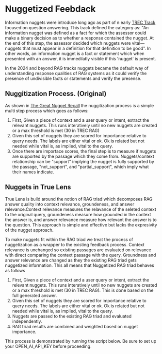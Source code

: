 # Nuggetized Feebdack
Information nuggets were introduce long ago as part of n early [TREC Track](https://trec.nist.gov/pubs/trec12/papers/QA.OVERVIEW.pdf) focused on question answering. This track defined the category as: "An information nugget was defined as a fact for which the assessor could make a binary decision as to whether a response contained the nugget. At the end of this step, the assessor decided which nuggets were vital—nuggets that must appear in a definition for that definition to be good". In other words, an information nugget is a fact or statement which when presented with an answer, it is immedilatly visible if this 'nugget' is present.

In the 2024 and beyond RAG tracks nuggets became the default way of understanding response qualities of RAG systems as it could verify the presence of undivisible facts or statements and verify the presense. 

## Nuggitization Process. (Original)
As shown in [The Great Nugget Recall](https://arxiv.org/pdf/2504.15068) the nuggitization process is a simple multi step process which goes as follows:
1. First, Given a piece of context and a user query or intent, extract the relevant nuggets. This runs interatively until no new nuggets are created or a max threshold is met (30 in TREC RAG)
2. Given this set of nuggets they are scored for importance relative to query needs. The labels are either vital or ok. Ok is related but not needed while vital is, as implied, vital to the query. 
3. Once there are importace scores, the final step is to measure if nuggets are supported by the passage which they come from. Nuggets/context relationship can be "support" implying the nugget is fully supported by the passage, "not_support", and "partial_support", which imply what their names indicate.

## Nuggets in True Lens
True Lens is build around the notion of RAG triad which decomposes RAG answer quality into context relevance, groundeness, and answer relevance.Context relevance measures the relavance of the seleted context to the original query, groundeness measure how grounded in the context the answer is, and answer relevance measure how relevant the answer is to the question. This approach is simple and effective but lacks the expresivity of the nugget approach.

To make nuggets fit within the RAG triad we treat the process of nuggetization as a wrapper to the existing feedback process. Context relevance is unchanged so existing passages are evaluated on relevance with direct comparing the context passage with the query. Groundness and answer relevance are changed as they the existing RAG triad gets nuggetized information. This all means that Nuggetized RAG triad behaves as follows

1. First, Given a piece of context and a user query or intent, extract the relevant nuggets. This runs interatively until no new nuggets are created or a max threshold is met (30 in TREC RAG). This is done based on the full generated answer. 
2. Given this set of nuggets they are scored for importance relative to query needs. The labels are either vital or ok. Ok is related but not needed while vital is, as implied, vital to the query. 
3. Nuggets are passed to the existing RAG triad and evaluated independently. 
4. RAG triad results are combined and weighted based on nugget importance. 

This process is demonstrated by running the script below. Be sure to set up your OPEN_AI_API_KEY before proceeding. 


